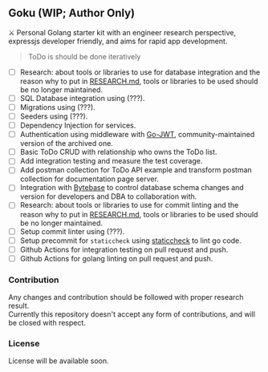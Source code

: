 ## Goku (WIP; Author Only)

⚔ Personal Golang starter kit with an engineer research perspective, expressjs developer friendly, and aims for rapid app development.

> ToDo is should be done iteratively

- [ ] Research: about tools or libraries to use for database integration and the reason why to put in [RESEARCH.md](./RESEARCH.md), tools or libraries to be used should be no longer maintained.
- [ ] SQL Database integration using (???).
- [ ] Migrations using (???).
- [ ] Seeders using (???).
- [ ] Dependency Injection for services.
- [ ] Authentication using middleware with [Go-JWT](https://github.com/golang-jwt/jwt), community-maintained version of the archived one.
- [ ] Basic ToDo CRUD with relationship who owns the ToDo list.
- [ ] Add integration testing and measure the test coverage.
- [ ] Add postman collection for ToDo API example and transform postman collection for documentation page server.
- [ ] Integration with [Bytebase](https://github.com/bytebase/bytebase) to control database schema changes and version for developers and DBA to collaboration with.
- [ ] Research: about tools or libraries to use for commit linting and the reason why to put in [RESEARCH.md](./RESEARCH.md), tools or libraries to be used should be no longer maintained.
- [ ] Setup commit linter using (???).
- [ ] Setup precommit for `staticcheck` using [staticcheck](https://staticcheck.io/docs/getting-started/) to lint go code.
- [ ] Github Actions for integration testing on pull request and push.
- [ ] Github Actions for golang linting on pull request and push.

### Contribution

Any changes and contribution should be followed with proper research result.\
Currently this repository doesn't accept any form of contributions, and will be closed with respect.

### License

License will be available soon.